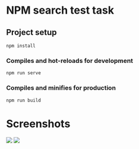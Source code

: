 # NPM search test task

## Project setup
```
npm install
```

### Compiles and hot-reloads for development
```
npm run serve
```

### Compiles and minifies for production
```
npm run build
```
  
  
# Screenshots  
<img src="https://i.postimg.cc/FzMw5T1B/browser-Usglsq3-Tf0.png">
  
<img src="https://i.postimg.cc/MG1ThLTh/browser-z536-X5n-Wm-F.png">
  
